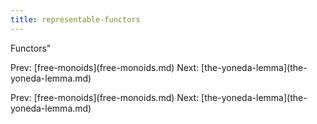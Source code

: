 ```yaml
---
title: representable-functors
---
```


Functors\"

Prev: \[free-monoids](free-monoids.md) Next:
\[the-yoneda-lemma](the-yoneda-lemma.md)

Prev: \[free-monoids](free-monoids.md) Next:
\[the-yoneda-lemma](the-yoneda-lemma.md)
